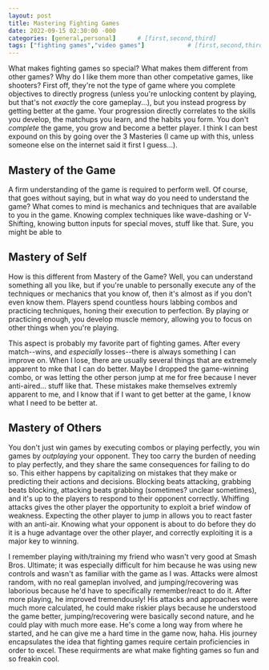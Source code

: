 ```yaml
---
layout: post
title: Mastering Fighting Games
date: 2022-09-15 02:30:00 -000
categories: [general,personal]      # [first,second,third]
tags: ["fighting games","video games"]            # [first,second,third]
---
```

What makes fighting games so special? What makes them different from other games? Why do I like them more than other competative games, like shooters? First off, they're not the type of game where you complete objectives to directly progress (unless you're unlocking content by playing, but that's not *exactly* the core gameplay...), but you instead progress by getting better at the game. Your progression directly correlates to the skills you develop, the matchups you learn, and the habits you form. You don't *complete* the game, you grow and become a better player. I think I can best expound on this by going over the 3 Masteries (I came up with this, unless someone else on the internet said it first I guess...).

## Mastery of the Game
A firm understanding of the game is required to perform well. Of course, that goes without saying, but in what way do you need to understand the game? What comes to mind is mechanics and techniques that are available to you in the game. Knowing complex techniques like wave-dashing or V-Shifting, knowing button inputs for special moves, stuff like that. Sure, you might be able to 

## Mastery of Self
How is this different from Mastery of the Game? Well, you can understand something all you like, but if you're unable to personally execute any of the techniques or mechanics that you know of, then it's almost as if you don't even know them. Players spend countless hours labbing combos and practicing techniques, honing their execution to perfection. By playing or practicing enough, you develop muscle memory, allowing you to focus on other things when you're playing. 

This aspect is probably my favorite part of fighting games. After every match--wins, and *especially* losses--there is always something I can improve on. When I lose, there are usually several things that are extremely apparent to mke that I can do better. Maybe I dropped the game-winning combo, or was letting the other person jump at me for free because I never anti-aired... stuff like that. These mistakes make themselves extremly apparent to me, and I know that if I want to get better at the game, I know what I need to be better at.

## Mastery of Others
You don't just win games by executing combos or playing perfectly, you win games by *outplaying* your opponent. They too carry the burden of needing to play perfectly, and they share the same consequences for failing to do so. This either happens by capitalizing on mistakes that they make or predicting their actions and decisions. Blocking beats attacking, grabbing beats blocking, attacking beats grabbing (sometimes? unclear sometimes), and it's up to the players to respond to their opponent correctly. Whiffing attacks gives the other player the opportunity to exploit a brief window of weakness. Expecting the other player to jump in allows you to react faster with an anti-air. Knowing what your opponent is about to do before they do it is a huge advantage over the other player, and correctly exploiting it is a major key to winning.


I remember playing with/training my friend who wasn't very good at Smash Bros. Ultimate; it was especially difficult for him because he was using new controls and wasn't as familiar with the game as I was. Attacks were almost random, with no real gameplan involved, and jumping/recovering was laborious because he'd have to specifically remember/react to do it. After more playing, he improved tremendously! His attacks and approaches were much more calculated, he could make riskier plays because he understood the game better, jumping/recovering were basically second nature, and he could play with much more ease. He's come a long way from where he started, and he can give me a hard time in the game now, haha. His journey encapsulates the idea that fighting games require certain proficiencies in order to excel. These requirments are what make fighting games so fun and so freakin cool.